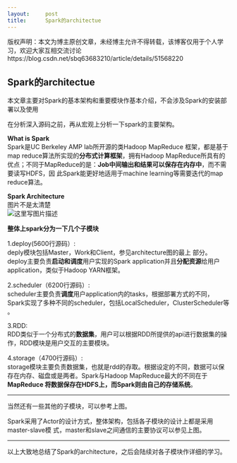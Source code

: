 ```yaml
---
layout:     post
title:      Spark的architectue
---
```

<div id="article_content" class="article_content clearfix csdn-tracking-statistics" data-pid="blog" data-mod="popu_307" data-dsm="post">
								<div class="article-copyright">
					版权声明：本文为博主原创文章，未经博主允许不得转载，该博客仅用于个人学习，欢迎大家互相交流讨论					https://blog.csdn.net/sbq63683210/article/details/51568220				</div>
								            <div id="content_views" class="markdown_views prism-atom-one-dark">
							<!-- flowchart 箭头图标 勿删 -->
							<svg xmlns="http://www.w3.org/2000/svg" style="display: none;"><path stroke-linecap="round" d="M5,0 0,2.5 5,5z" id="raphael-marker-block" style="-webkit-tap-highlight-color: rgba(0, 0, 0, 0);"></path></svg>
							<h2 id="spark的architectue"><strong>Spark的architectue</strong></h2>

<p>本文章主要对Spark的基本架构和重要模块作基本介绍，不会涉及Spark的安装部署以及使用</p>

<p>在分析深入源码之前，再从宏观上分析一下spark的主要架构。</p>

<p><strong>What is Spark</strong> <br>
Spark是UC Berkeley AMP lab所开源的类Hadoop MapReduce 框架，都是基于map reduce算法所实现的<strong>分布式计算框架</strong>，拥有Hadoop MapReduce所具有的 优点；不同于MapReduce的是：<strong>Job中间输出和结果可以保存在内存中</strong>，而不需要读写HDFS，因 此Spark能更好地适用于machine learning等需要迭代的map reduce算法。</p>

<p><strong>Spark Architecture</strong> <br>
图片不是太清楚 <br>
<img src="https://img-blog.csdn.net/20160602162536811" alt="这里写图片描述" title=""></p>

<p><strong>整体上spark分为一下几个子模块</strong></p>

<p>1.deploy(5600行源码）: <br>
deply模块包括Master，Work和Client，参见architecture图的最上 部分。deploy主要负责<strong>启动和调度</strong>用户实现的Spark application并且<strong>分配资源</strong>给用户 application，类似于Hadoop YARN框架。</p>

<p>2.scheduler（6200行源码）:  <br>
scheduler主要负责<strong>调度</strong>用户application内的tasks，根据部署方式的不同，Spark实现了多种不同的scheduler，包括LocalScheduler，ClusterScheduler等 。</p>

<p>3.RDD:  <br>
RDD类似于一个分布式的<strong>数据集</strong>，用户可以根据RDD所提供的api进行数据集的操作，RDD模块是用户交互的主要模块。</p>

<p>4.storage（4700行源码）:  <br>
storage模块主要负责数据集，也就是rdd的存取。根据设定的不同，数据可以保存在内存、磁盘或是两者。Spark与Hadoop MapReduce最大的不同在于<strong>MapReduce 将数据保存在HDFS上，而Spark则由自己的存储系统</strong>。</p>

<hr>

<p>当然还有一些其他的子模块，可以参考上图。</p>

<p>Spark采用了Actor的设计方式，整体架构，包括各子模块的设计上都是采用master-slave模 式，master和slave之间通信的主要协议可以参见上图。</p>

<hr>

<p>以上大致地总结了Spark的architecture，之后会陆续对各子模块作详细的学习。</p>            </div>
						<link href="https://csdnimg.cn/release/phoenix/mdeditor/markdown_views-9e5741c4b9.css" rel="stylesheet">
                </div>
